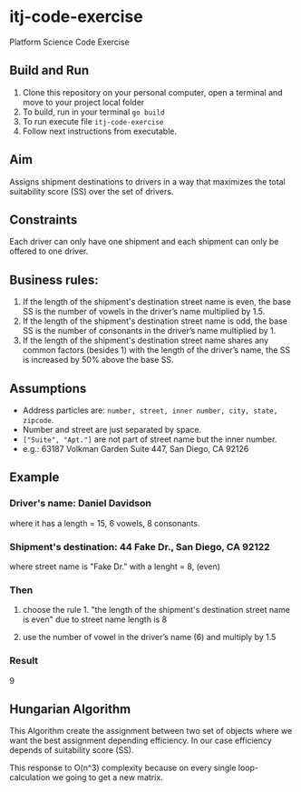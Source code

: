 # itj-code-exercise
Platform Science Code Exercise

## Build and Run

1. Clone this repository on your personal computer, open a terminal and move to your project local folder
2. To build, run in your terminal `go build`
3. To run execute file `itj-code-exercise`
4. Follow next instructions from executable.

## Aim

Assigns shipment destinations to drivers in a way that maximizes the total suitability score (SS) over the set
of drivers.

## Constraints
Each driver can only have one shipment and each shipment can only be offered to one driver.

## Business rules:
1. If the length of the shipment's destination street name is even, 
the base SS is the number of vowels in the driver’s name multiplied by 1.5.
2. If the length of the shipment's destination street name is odd, 
the base SS is the number of consonants in the driver’s name multiplied by 1.
3. If the length of the shipment's destination street name shares any common factors (besides 1) with the length of the driver’s name, 
the SS is increased by 50% above the base SS.

## Assumptions

- Address particles are: `number, street, inner number, city, state, zipcode`.
- Number and street are just separated by space.
- `["Suite", "Apt."]` are not part of street name but the inner number.
- e.g.: 63187 Volkman Garden Suite 447, San Diego, CA 92126

## Example
### Driver's name: Daniel Davidson
where it has a length = 15, 6 vowels, 8 consonants.
### Shipment's destination: 44 Fake Dr., San Diego, CA 92122
where street name is "Fake Dr." with a lenght = 8, (even)
### Then
1. choose the rule 1. "the length of the shipment's destination street name is even" due to street name length is 8
 
2. use the number of vowel in the driver’s name (6) and multiply by 1.5
### Result
9

## Hungarian Algorithm
This Algorithm create the assignment between two set of objects where we want the best assignment depending efficiency. 
In our case efficiency depends of suitability score (SS).

This response to O(n^3) complexity because on every single loop-calculation we going to get a new matrix.
